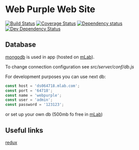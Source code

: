 # Web Purple Web Site
[![Build Status](https://travis-ci.org/kitos/web-purple.svg?branch=master)](https://travis-ci.org/kitos/web-purple)
[![Coverage Status](https://coveralls.io/repos/github/kitos/web-purple/badge.svg?branch=master)](https://coveralls.io/github/kitos/web-purple?branch=master)
[![Dependency status](https://david-dm.org/kitos/web-purple/status.png)](https://david-dm.org/kitos/web-purple#info=dependencies&view=table)
[![Dev Dependency Status](https://david-dm.org/kitos/web-purple/dev-status.png)](https://david-dm.org/kitos/web-purple#info=devDependencies&view=table)

## Database
[mongodb](https://www.mongodb.com/) is used in app (hosted on [mLab](https://mlab.com/welcome/)).

To change connection configuration see *src/server/conf/db.js*

For development purposes you can use next db:
```javascript
const host = 'ds064718.mlab.com';
const port = '64718';
const name = 'webpurple';
const user = 'admin';
const password = '123123';
```
or set up your own db (500mb fo free in [mLab](https://mlab.com/welcome/))

## Useful links
[redux](http://redux.js.org/)
